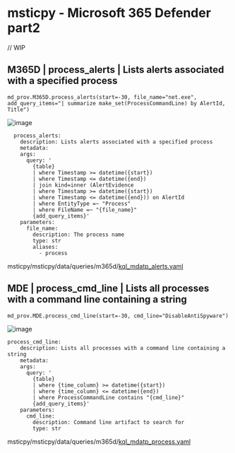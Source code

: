 # msticpy - Microsoft 365 Defender part2

// WIP <br>


## M365D | process_alerts | Lists alerts associated with a specified process
```
md_prov.M365D.process_alerts(start=-30, file_name="net.exe", add_query_items="| summarize make_set(ProcessCommandLine) by AlertId, Title")
```
![image](https://user-images.githubusercontent.com/120234772/219591170-6b256fd0-f304-46ff-87ad-de5516873459.png)

```
  process_alerts:
    description: Lists alerts associated with a specified process
    metadata:
    args:
      query: '
        {table}
        | where Timestamp >= datetime({start})
        | where Timestamp <= datetime({end})
        | join kind=inner (AlertEvidence
        | where Timestamp >= datetime({start})
        | where Timestamp <= datetime({end})) on AlertId
        | where EntityType =~ "Process"
        | where FileName =~ "{file_name}"
        {add_query_items}'
    parameters:
      file_name:
        description: The process name
        type: str
        aliases:
          - process
```
msticpy/msticpy/data/queries/m365d/[kql_mdatp_alerts.yaml](https://github.com/microsoft/msticpy/blob/main/msticpy/data/queries/m365d/kql_mdatp_alerts.yaml)



## MDE | process_cmd_line | Lists all processes with a command line containing a string

```
md_prov.MDE.process_cmd_line(start=-30, cmd_line="DisableAntiSpyware")
```

![image](https://user-images.githubusercontent.com/120234772/220122881-85dbd545-920d-4e0c-abf5-742fe7d9fc69.png)



```
process_cmd_line:
    description: Lists all processes with a command line containing a string
    metadata:
    args:
      query: '
        {table}
        | where {time_column} >= datetime({start})
        | where {time_column} <= datetime({end})
        | where ProcessCommandLine contains "{cmd_line}"
        {add_query_items}'
    parameters:
      cmd_line:
        description: Command line artifact to search for
        type: str
```
msticpy/msticpy/data/queries/m365d/[kql_mdatp_process.yaml](https://github.com/microsoft/msticpy/blob/main/msticpy/data/queries/m365d/kql_mdatp_process.yaml)


